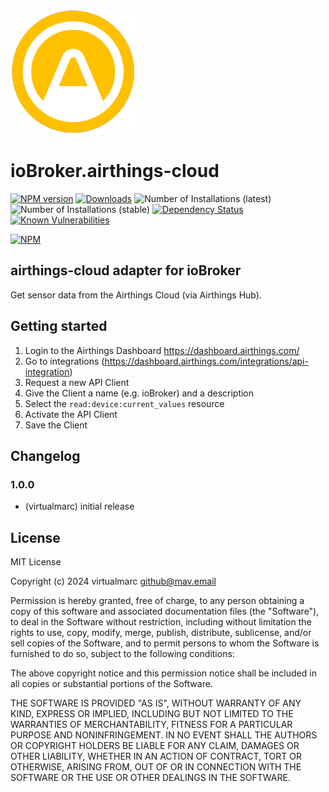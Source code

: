 ![Logo](admin/airthings-cloud.png)

# ioBroker.airthings-cloud

[![NPM version](http://img.shields.io/npm/v/iobroker.airthings-cloud.svg)](https://www.npmjs.com/package/iobroker.airthings-cloud)
[![Downloads](https://img.shields.io/npm/dm/iobroker.airthings-cloud.svg)](https://www.npmjs.com/package/iobroker.airthings-cloud)
![Number of Installations (latest)](http://iobroker.live/badges/airthings-cloud-installed.svg)
![Number of Installations (stable)](http://iobroker.live/badges/airthings-cloud-stable.svg)
[![Dependency Status](https://img.shields.io/david/virtualmarc/iobroker.airthings-cloud.svg)](https://david-dm.org/virtualmarc/iobroker.airthings-cloud)
[![Known Vulnerabilities](https://snyk.io/test/github/virtualmarc/ioBroker.airthings-cloud/badge.svg)](https://snyk.io/test/github/virtualmarc/ioBroker.airthings-cloud)

[![NPM](https://nodei.co/npm/iobroker.airthings-cloud.png?downloads=true)](https://nodei.co/npm/iobroker.airthings-cloud/)

## airthings-cloud adapter for ioBroker

Get sensor data from the Airthings Cloud (via Airthings Hub).

## Getting started

1. Login to the Airthings Dashboard https://dashboard.airthings.com/
2. Go to integrations (https://dashboard.airthings.com/integrations/api-integration)
3. Request a new API Client
4. Give the Client a name (e.g. ioBroker) and a description
5. Select the `read:device:current_values` resource
6. Activate the API Client
7. Save the Client

## Changelog

### 1.0.0

* (virtualmarc) initial release

## License

MIT License

Copyright (c) 2024 virtualmarc <github@mav.email>

Permission is hereby granted, free of charge, to any person obtaining a copy
of this software and associated documentation files (the "Software"), to deal
in the Software without restriction, including without limitation the rights
to use, copy, modify, merge, publish, distribute, sublicense, and/or sell
copies of the Software, and to permit persons to whom the Software is
furnished to do so, subject to the following conditions:

The above copyright notice and this permission notice shall be included in all
copies or substantial portions of the Software.

THE SOFTWARE IS PROVIDED "AS IS", WITHOUT WARRANTY OF ANY KIND, EXPRESS OR
IMPLIED, INCLUDING BUT NOT LIMITED TO THE WARRANTIES OF MERCHANTABILITY,
FITNESS FOR A PARTICULAR PURPOSE AND NONINFRINGEMENT. IN NO EVENT SHALL THE
AUTHORS OR COPYRIGHT HOLDERS BE LIABLE FOR ANY CLAIM, DAMAGES OR OTHER
LIABILITY, WHETHER IN AN ACTION OF CONTRACT, TORT OR OTHERWISE, ARISING FROM,
OUT OF OR IN CONNECTION WITH THE SOFTWARE OR THE USE OR OTHER DEALINGS IN THE
SOFTWARE.
